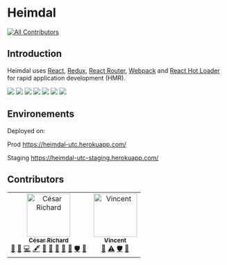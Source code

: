 # Heimdal
[![All Contributors](https://img.shields.io/badge/all_contributors-2-green.svg?style=flat-square)](#contributors)

## Introduction

Heimdal uses [React](https://facebook.github.io/react/), [Redux](https://github.com/reactjs/redux), [React Router](https://github.com/reactjs/react-router), [Webpack](http://webpack.github.io/docs/) and [React Hot Loader](https://github.com/gaearon/react-hot-loader) for rapid application development (HMR).


  <a href="https://facebook.github.io/react/"><img src="https://github.com/electron-react-boilerplate/electron-react-boilerplate/blob/next/internals/img/react-padded-90.png" /></a>
  <a href="https://webpack.github.io/"><img src="https://github.com/electron-react-boilerplate/electron-react-boilerplate/blob/next/internals/img/webpack-padded-90.png" /></a>
  <a href="http://redux.js.org/"><img src="https://github.com/electron-react-boilerplate/electron-react-boilerplate/blob/next/internals/img/redux-padded-90.png" /></a>
  <a href="https://github.com/ReactTraining/react-router"><img src="https://github.com/electron-react-boilerplate/electron-react-boilerplate/blob/next/internals/img/react-router-padded-90.png" /></a>
  <a href="http://eslint.org/"><img src="https://github.com/electron-react-boilerplate/electron-react-boilerplate/blob/next/internals/img/eslint-padded-90.png" /></a>
  <a href="https://facebook.github.io/jest/"><img src="https://github.com/electron-react-boilerplate/electron-react-boilerplate/blob/next/internals/img/jest-padded-90.png" /></a>
  <a href="https://yarnpkg.com/"><img src="https://github.com/electron-react-boilerplate/electron-react-boilerplate/blob/next/internals/img/yarn-padded-90.png" /></a>

## Environements

Deployed on:

Prod https://heimdal-utc.herokuapp.com/

Staging https://heimdal-utc-staging.herokuapp.com/

## Contributors
<!-- ALL-CONTRIBUTORS-LIST:START - Do not remove or modify this section -->
<!-- prettier-ignore -->
<table>
  <tr>
    <td align="center"><a href="https://github.com/cesar-richard"><img src="https://avatars0.githubusercontent.com/u/5199868?v=4" width="100px;" alt="César Richard"/><br /><sub><b>César Richard</b></sub></a><br /><a href="#design-cesar-richard" title="Design">🎨</a> <a href="https://github.com/cesar-richard/heimdal/issues?q=author%3Acesar-richard" title="Bug reports">🐛</a> <a href="https://github.com/cesar-richard/heimdal/commits?author=cesar-richard" title="Code">💻</a> <a href="#content-cesar-richard" title="Content">🖋</a> <a href="https://github.com/cesar-richard/heimdal/commits?author=cesar-richard" title="Documentation">📖</a> <a href="#ideas-cesar-richard" title="Ideas, Planning, & Feedback">🤔</a> <a href="#projectManagement-cesar-richard" title="Project Management">📆</a> <a href="#question-cesar-richard" title="Answering Questions">💬</a> <a href="#review-cesar-richard" title="Reviewed Pull Requests">👀</a> <a href="#security-cesar-richard" title="Security">🛡️</a> <a href="#tool-cesar-richard" title="Tools">🔧</a></td>
    <td align="center"><a href="http://vincentbenoit.com/"><img src="https://avatars1.githubusercontent.com/u/10948086?v=4" width="100px;" alt="Vincent"/><br /><sub><b>Vincent</b></sub></a><br /><a href="#review-vinz51" title="Reviewed Pull Requests">👀</a> <a href="https://github.com/cesar-richard/heimdal/commits?author=vinz51" title="Tests">⚠️</a> <a href="#security-vinz51" title="Security">🛡️</a> <a href="#userTesting-vinz51" title="User Testing">📓</a></td>
  </tr>
</table>
<!-- ALL-CONTRIBUTORS-LIST:END -->
